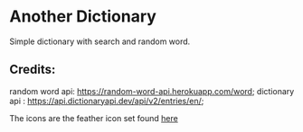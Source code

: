 # Another Dictionary

Simple dictionary with search and random word.

## Credits:
random word api: https://random-word-api.herokuapp.com/word;
dictionary api : https://api.dictionaryapi.dev/api/v2/entries/en/;

The icons are the feather icon set found [here](https://feathericons.com/)
       

